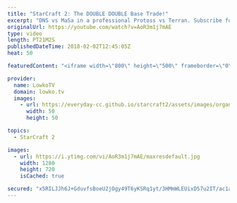 ```yaml
---
title: "StarCraft 2: The DOUBLE DOUBLE Base Trade!"
excerpt: "DNS vs MaSa in a professional Protoss vs Terran. Subscribe for more videos: http://lowko.tv/youtube More StarCraft 2 casts: https://goo.gl/FUBQ5y  A very fun game that shows that the meta of StarCraft 2 is all but settled since the recent multiplayer patch. Are Ghosts really Terrans answer in the mid-game"
originalUrl: https://youtube.com/watch?v=AoR3m1j7mAE
type: video
length: PT21M2S
publishedDateTime: 2018-02-02T12:45:05Z
heat: 50

featuredContent: "<iframe width=\"800\" height=\"500\" frameborder=\"0\" src=\"https://www.youtube.com/embed/AoR3m1j7mAE\" allow=\"accelerometer; autoplay; encrypted-media; gyroscope; picture-in-picture\" allowfullscreen></iframe>"

provider:
  name: LowkoTV
  domain: lowko.tv
  images:
    - url: https://everyday-cc.github.io/starcraft2/assets/images/organizations/lowko.tv-50x50.jpg
      width: 50
      height: 50

topics:
  - StarCraft 2

images:
  - url: https://i.ytimg.com/vi/AoR3m1j7mAE/maxresdefault.jpg
    width: 1280
    height: 720
    isCached: true

secured: "x5RILJJh6J+GduvfsBoeU2jOgy49T6yKSRq1yt/3HMmWLEUixD57u2IT/ac1aVZcwZubl0/uiph8/GY5QQODA5B4+HnS0ICSwNuCAgA1M4vgEAXW6kODF/akdFXyOxbc7VJQnK18RP+tK8qF25cPHDke+7xWZzaiWhfdBlNp4/+VgmWtYraKYBOe/KmFPDovl9nyPN04O8cjIuuugA8evr8ebotJJ6OrOAkOE+szMh9KczwGHU6E4rMO6mGyPBxs+w9L9H/f9VOgRl29/mM0GpCWxMrcc83V2BPfw9MPBk1/Ep0/6nix4lmth7wGHFRT2wvIslKNnSQUHHtMzfxaSU5C2wtU7GbDZctI6XdZWjl5Ta7frWcerpQSMH++PecgRwnK7DIKa0NRTqQFy2Th3xPngFbfo39cDQY4FTM52SI=;nKPXinRxJaA0e+WYRaub/g=="
---
```


